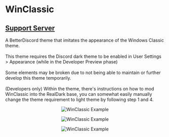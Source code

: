 [dmackserv]: https://discord.gg/pB2SmhC
# WinClassic
## [Support Server][dmackserv]<br>
A BetterDiscord theme that imitates the appearance of the Windows Classic theme.<br>
<br>
This theme requires the Discord dark theme to be enabled in User Settings > Appearance (while in the Developer Preview phase)<br>
<br>
Some elements may be broken due to not being able to maintain or further develop this theme temporarily.<br>
<br>
(Developers only) Within the theme, there's instructions on how to mod WinClassic into the RealDark base, you can somewhat easily manually change the theme requirement to light theme by following step 1 and 4.<br>
<p align="center"><img src="./01.png" alt="WinClassic Example"></p>
<p align="center"><img src="./02.png" alt="WinClassic Example"></p>
<p align="center"><img src="./03.png" alt="WinClassic Example"></p>
